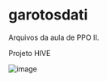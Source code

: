 # garotosdati
Arquivos da aula de PPO II.

Projeto HIVE 

![image](https://github.com/user-attachments/assets/5af088f9-9eef-486b-a188-04cf0b3b6292)
